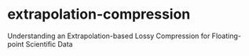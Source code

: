 # extrapolation-compression
Understanding an Extrapolation-based Lossy Compression for Floating-point Scientific Data

